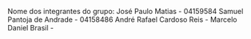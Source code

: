 Nome dos integrantes do grupo:
José Paulo Matias - 04159584
Samuel Pantoja de Andrade - 04158486
André Rafael Cardoso Reis -
Marcelo Daniel Brasil -
